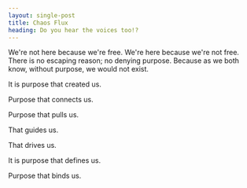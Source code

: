 ```yaml
---
layout: single-post
title: Chaos Flux
heading: Do you hear the voices too!?
---
```

We're not here because we're free. We're here because we're not free. There is no escaping reason; no denying purpose. Because as we both know, without purpose, we would not exist.

It is purpose that created us.

Purpose that connects us.

Purpose that pulls us.

That guides us.

That drives us.

It is purpose that defines us.

Purpose that binds us. 